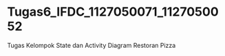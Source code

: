 Tugas6_IFDC_1127050071_1127050052
=================================

Tugas Kelompok State dan Activity Diagram Restoran Pizza
